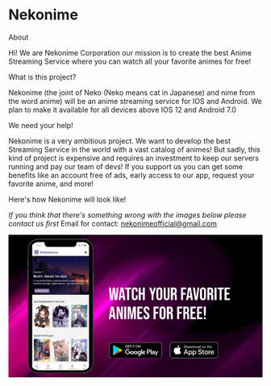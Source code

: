 # Nekonime

About

Hi! We are Nekonime Corporation our mission is to create the best Anime Streaming Service where you can watch all your favorite animes for free!

What is this project?

Nekonime (the joint of Neko (Neko means cat in Japanese) and nime from the word anime) will be an anime streaming service for IOS and Android. We plan to make it available for all devices above IOS 12 and Android 7.0

We need your help!

Nekonime is a very ambitious project. We want to develop the best Streaming Service in the world with a vast catalog of animes! But sadly, this kind of project is expensive and requires an investment to keep our servers running and pay our team of devs!
If you support us you can get some benefits like an account free of ads, early access to our app, request your favorite anime, and more!


Here's how Nekonime will look like!

*If you think that there's something wrong with the images below please contact us first*
Email for contact: nekonimeofficial@gmail.com

![alt text](https://raw.githubusercontent.com/nekonimeofficial/nekonime/main/Images/1.png)


















